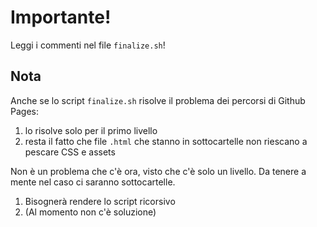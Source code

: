 # Importante!

Leggi i commenti nel file `finalize.sh`!

## Nota

Anche se lo script `finalize.sh` risolve il problema dei percorsi di Github Pages:

1. lo risolve solo per il primo livello
2. resta il fatto che file `.html` che stanno in sottocartelle non riescano a pescare CSS e assets

Non è un problema che c'è ora, visto che c'è solo un livello. Da tenere a mente nel caso ci saranno sottocartelle.

1. Bisognerà rendere lo script ricorsivo
2. (Al momento non c'è soluzione)
